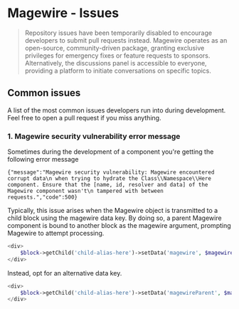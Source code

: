 # Magewire - Issues

> Repository issues have been temporarily disabled to encourage developers to submit pull requests instead.
> Magewire operates as an open-source, community-driven package, granting exclusive privileges for emergency fixes or
> feature requests to sponsors. Alternatively, the discussions panel is accessible to everyone, providing a platform to
> initiate conversations on specific topics.

## Common issues

A list of the most common issues developers run into during development. Feel free to open a pull request if you miss
anything.

### 1. Magewire security vulnerability error message

Sometimes during the development of a component you're getting the following error message

`{"message":"Magewire security vulnerability:
Magewire encountered corrupt data\n when trying to hydrate the Class\\Namespace\\Here component.
Ensure that the [name, id, resolver and data] of the Magewire component wasn't\n tampered with between requests.","code":500}`

Typically, this issue arises when the Magewire object is transmitted to a child block using the magewire data key.
By doing so, a parent Magewire component is bound to another block as the magewire argument, prompting Magewire to
attempt processing.

```php
<div>
    $block->getChild('child-alias-here')->setData('magewire', $magewire)->toHtml();
</div>
```

Instead, opt for an alternative data key.

```php
<div>
    $block->getChild('child-alias-here')->setData('magewireParent', $magewire)->toHtml();
</div>
```
